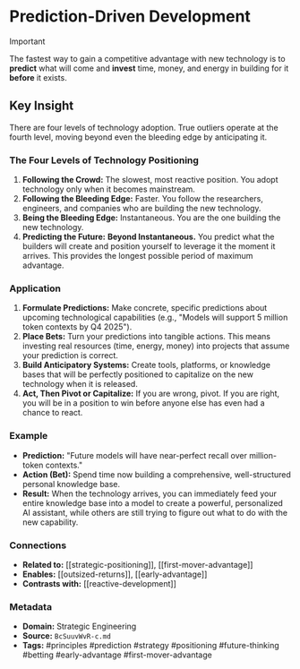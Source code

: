 # Prediction-Driven Development

> [!IMPORTANT]
> The fastest way to gain a competitive advantage with new technology is to **predict** what will come and **invest** time, money, and energy in building for it **before** it exists.

## Key Insight
There are four levels of technology adoption. True outliers operate at the fourth level, moving beyond even the bleeding edge by anticipating it.

### The Four Levels of Technology Positioning
1.  **Following the Crowd:** The slowest, most reactive position. You adopt technology only when it becomes mainstream.
2.  **Following the Bleeding Edge:** Faster. You follow the researchers, engineers, and companies who are building the new technology.
3.  **Being the Bleeding Edge:** Instantaneous. You are the one building the new technology.
4.  **Predicting the Future:** **Beyond Instantaneous.** You predict what the builders will create and position yourself to leverage it the moment it arrives. This provides the longest possible period of maximum advantage.

### Application
1.  **Formulate Predictions:** Make concrete, specific predictions about upcoming technological capabilities (e.g., "Models will support 5 million token contexts by Q4 2025").
2.  **Place Bets:** Turn your predictions into tangible actions. This means investing real resources (time, energy, money) into projects that assume your prediction is correct.
3.  **Build Anticipatory Systems:** Create tools, platforms, or knowledge bases that will be perfectly positioned to capitalize on the new technology when it is released.
4.  **Act, Then Pivot or Capitalize:** If you are wrong, pivot. If you are right, you will be in a position to win before anyone else has even had a chance to react.

### Example
-   **Prediction:** "Future models will have near-perfect recall over million-token contexts."
-   **Action (Bet):** Spend time now building a comprehensive, well-structured personal knowledge base.
-   **Result:** When the technology arrives, you can immediately feed your entire knowledge base into a model to create a powerful, personalized AI assistant, while others are still trying to figure out what to do with the new capability.

### Connections
- **Related to:** [[strategic-positioning]], [[first-mover-advantage]]
- **Enables:** [[outsized-returns]], [[early-advantage]]
- **Contrasts with:** [[reactive-development]]

### Metadata
- **Domain:** Strategic Engineering
- **Source:** `BcSuuvWvR-c.md`
- **Tags:** #principles #prediction #strategy #positioning #future-thinking #betting #early-advantage #first-mover-advantage
